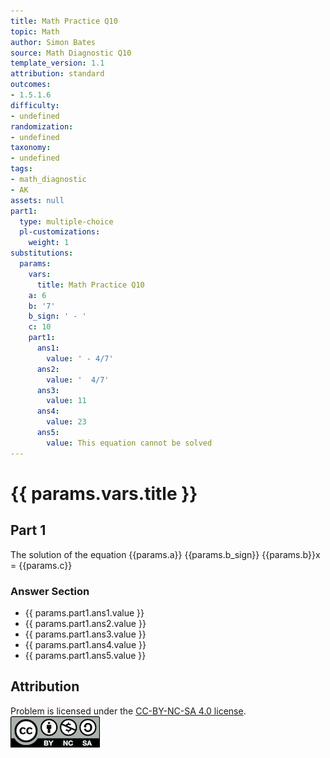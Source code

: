 ```yaml
---
title: Math Practice Q10
topic: Math
author: Simon Bates
source: Math Diagnostic Q10
template_version: 1.1
attribution: standard
outcomes:
- 1.5.1.6
difficulty:
- undefined
randomization:
- undefined
taxonomy:
- undefined
tags:
- math_diagnostic
- AK
assets: null
part1:
  type: multiple-choice
  pl-customizations:
    weight: 1
substitutions:
  params:
    vars:
      title: Math Practice Q10
    a: 6
    b: '7'
    b_sign: ' - '
    c: 10
    part1:
      ans1:
        value: ' - 4/7'
      ans2:
        value: '  4/7'
      ans3:
        value: 11
      ans4:
        value: 23
      ans5:
        value: This equation cannot be solved
---
```

# {{ params.vars.title }}

## Part 1

The solution of the equation {{params.a}} {{params.b_sign}} {{params.b}}x = {{params.c}}

### Answer Section

- {{ params.part1.ans1.value }}
- {{ params.part1.ans2.value }}
- {{ params.part1.ans3.value }}
- {{ params.part1.ans4.value }}
- {{ params.part1.ans5.value }}

## Attribution

Problem is licensed under the [CC-BY-NC-SA 4.0 license](https://creativecommons.org/licenses/by-nc-sa/4.0/).<br> ![The Creative Commons 4.0 license requiring attribution-BY, non-commercial-NC, and share-alike-SA license.](https://raw.githubusercontent.com/firasm/bits/master/by-nc-sa.png)